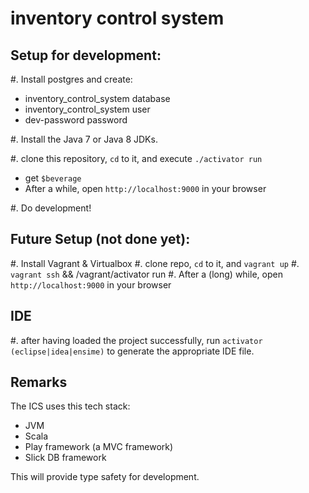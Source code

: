 inventory control system
===

Setup for development:
---

#. Install postgres and create:
   - inventory_control_system database
   - inventory_control_system user
   - dev-password password

#. Install the Java 7 or Java 8 JDKs.

#. clone this repository, `cd` to it, and execute `./activator run`
   - get `$beverage`
   - After a while, open `http://localhost:9000` in your browser

#. Do development!


Future Setup (not done yet):
---

#. Install Vagrant & Virtualbox
#. clone repo, `cd` to it, and `vagrant up`
#. `vagrant ssh` && /vagrant/activator run
#. After a (long) while, open `http://localhost:9000` in your browser


IDE
---

#. after having loaded the project successfully, run `activator
 (eclipse|idea|ensime)` to generate the appropriate IDE file.


Remarks
---

The ICS uses this tech stack:

- JVM
- Scala
- Play framework (a MVC framework)
- Slick DB framework

This will provide type safety for development.